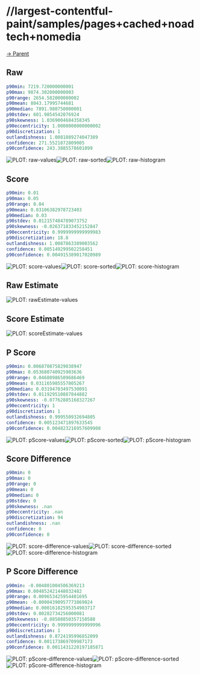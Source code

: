 
# //largest-contentful-paint/samples/pages+cached+noadtech+nomedia

[→ Parent](../..)


## Raw


```yaml
p90min: 7219.720000000001
p90max: 9874.302000000003
p90range: 2654.582000000002
p90mean: 8043.17995744681
p90median: 7891.980750000001
p90stdev: 601.9854542076924
p90skewness: 1.0369004684358345
p90eccentricity: 1.0000000000000002
p90discretization: 1
outlandishness: 1.0081889274047389
confidence: 271.5521872809005
p90confidence: 243.3885578601099

```

![PLOT: raw-values](./raw/values.svg)![PLOT: raw-sorted](./raw/sorted.svg)![PLOT: raw-histogram](./raw/histogram.svg)
## Score


```yaml
p90min: 0.01
p90max: 0.05
p90range: 0.04
p90mean: 0.03106382978723403
p90median: 0.03
p90stdev: 0.012157484789073752
p90skewness: -0.026371833452152847
p90eccentricity: 0.9999999999999983
p90discretization: 18.8
outlandishness: 1.0087863389003562
confidence: 0.005149299502258451
p90confidence: 0.004915389017020989

```

![PLOT: score-values](./score/values.svg)![PLOT: score-sorted](./score/sorted.svg)![PLOT: score-histogram](./score/histogram.svg)
## Raw Estimate

![PLOT: rawEstimate-values](./rawEstimate/values.svg)
## Score Estimate

![PLOT: scoreEstimate-values](./scoreEstimate/values.svg)
## P Score


```yaml
p90min: 0.006870875829038947
p90max: 0.053680740925903636
p90range: 0.04680986509686469
p90mean: 0.031165985557805267
p90median: 0.03194703497530091
p90stdev: 0.011929510887844882
p90skewness: -0.07762885168327267
p90eccentricity: 1
p90discretization: 1
outlandishness: 0.999550932694805
confidence: 0.005123471897633545
p90confidence: 0.004823216957609908

```

![PLOT: pScore-values](./pScore/values.svg)![PLOT: pScore-sorted](./pScore/sorted.svg)![PLOT: pScore-histogram](./pScore/histogram.svg)
## Score Difference


```yaml
p90min: 0
p90max: 0
p90range: 0
p90mean: 0
p90median: 0
p90stdev: 0
p90skewness: .nan
p90eccentricity: .nan
p90discretization: 94
outlandishness: .nan
confidence: 0
p90confidence: 0

```

![PLOT: score-difference-values](./score-difference/values.svg)![PLOT: score-difference-sorted](./score-difference/sorted.svg)![PLOT: score-difference-histogram](./score-difference/histogram.svg)
## P Score Difference


```yaml
p90min: -0.004801004506369213
p90max: 0.004852421448032482
p90range: 0.009653425954401695
p90mean: -0.00004390957773869024
p90median: 0.00016182595354983717
p90stdev: 0.00282734256000081
p90skewness: -0.08508850357150588
p90eccentricity: 0.9999999999999996
p90discretization: 1
outlandishness: 0.8724195996852099
confidence: 0.001173869709987173
p90confidence: 0.0011431220197185871

```

![PLOT: pScore-difference-values](./pScore-difference/values.svg)![PLOT: pScore-difference-sorted](./pScore-difference/sorted.svg)![PLOT: pScore-difference-histogram](./pScore-difference/histogram.svg)